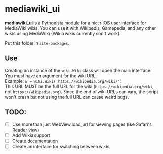 # mediawiki_ui

**mediawiki_ui** is a [Pythonista](http://omz-software.com/pythonista/index.html) module for a nicer iOS user interface for MediaWiki wikis. You can use it with Wikipedia, Gamepedia, and any other wikis using MediaWiki (Wikia wikis currently don't work).

Put this folder in `site-packages`.

## Use
Creating an instance of the `wiki.Wiki` class will open the main interface.  
You must have an argument for the wiki URL.  
Example: `w = wiki.Wiki('https://wikipedia.org/wiki/')`  
This URL MUST be the full URL for the wiki (`https://wikipedia.org/wiki`, not `https://wikipedia.org`). Since the end of wiki URLs can vary, the script won't crash but not using the full URL can cause weird bugs. 

## TODO:

- [ ] Use more than just WebView.load_url for viewing pages (like Safari's Reader view)
- [ ] Add Wikia support
- [ ] Create documentation
- [ ] Create an interface for switching between wikis
